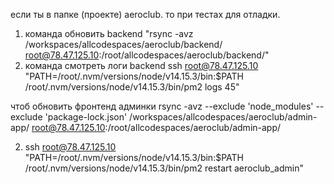 если ты в папке (проекте) aeroclub. 
то при тестах для отладки. 
1. команда обновить backend "rsync -avz /workspaces/allcodespaces/aeroclub/backend/ root@78.47.125.10:/root/allcodespaces/aeroclub/backend/"
2. команда смотреть логи backend ssh root@78.47.125.10 "PATH=/root/.nvm/versions/node/v14.15.3/bin:$PATH /root/.nvm/versions/node/v14.15.3/bin/pm2 logs 45"

чтоб обновить фронтенд админки
rsync -avz --exclude 'node_modules' --exclude 'package-lock.json' /workspaces/allcodespaces/aeroclub/admin-app/ root@78.47.125.10:/root/allcodespaces/aeroclub/admin-app/

 2. ssh root@78.47.125.10 "PATH=/root/.nvm/versions/node/v14.15.3/bin:$PATH /root/.nvm/versions/node/v14.15.3/bin/pm2 restart aeroclub_admin"